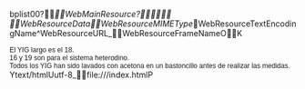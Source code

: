 bplist00?_WebMainResource?	
_WebResourceData_WebResourceMIMEType_WebResourceTextEncodingName^WebResourceURL_WebResourceFrameNameOK<!DOCTYPE html PUBLIC "-//W3C//DTD HTML 4.01//EN" "http://www.w3.org/TR/html4/strict.dtd">
<html>
<head>
  <meta http-equiv="Content-Type" content="text/html; charset=utf-8">
  <meta http-equiv="Content-Style-Type" content="text/css">
  <title></title>
  <meta name="Generator" content="Cocoa HTML Writer">
  <meta name="CocoaVersion" content="2299.6">
  <style type="text/css">
    p.p1 {margin: 0.0px 0.0px 0.0px 0.0px; font: 12.0px Helvetica}
  </style>
</head>
<body>
<p class="p1">El YIG largo es el 18.</p>
<p class="p1">16 y 19 son para el sistema heterodino.</p>
<p class="p1">Todos los YIG han sido lavados con acetona en un bastoncillo antes de realizar las medidas.</p>
</body>
</html>
Ytext/htmlUutf-8_file:///index.htmlP